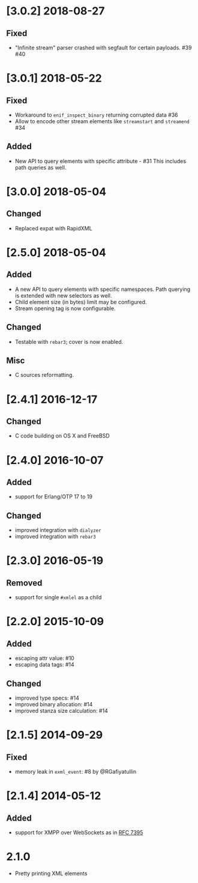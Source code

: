# [3.0.2] 2018-08-27

## Fixed

* "Infinite stream" parser crashed with segfault for certain payloads. #39 #40

# [3.0.1] 2018-05-22

## Fixed

* Workaround to `enif_inspect_binary` returning corrupted data #36
* Allow to encode other stream elements like `streamstart` and `streamend` #34

## Added

* New API to query elements with specific attribute - #31
  This includes path queries as well.

# [3.0.0] 2018-05-04

## Changed

* Replaced expat with RapidXML

# [2.5.0] 2018-05-04

## Added

* A new API to query elements with specific namespaces. Path querying is extended with new selectors as well.
* Child element size (in bytes) limit may be configured.
* Stream opening tag is now configurable.

## Changed

* Testable with `rebar3`; cover is now enabled.

## Misc

* C sources reformatting.

# [2.4.1] 2016-12-17

## Changed

- C code building on OS X and FreeBSD

# [2.4.0] 2016-10-07

## Added

- support for Erlang/OTP 17 to 19

## Changed

- improved integration with `dialyzer`
- improved integration with `rebar3`

# [2.3.0] 2016-05-19

## Removed

- support for single `#xmlel` as a child

# [2.2.0] 2015-10-09

## Added

- escaping attr value: #10
- escaping data tags: #14

## Changed

- improved type specs: #14
- improved binary allocation: #14
- improved stanza size calculation: #14

# [2.1.5] 2014-09-29

## Fixed

- memory leak in `exml_event`: #8 by @RGafiyatullin

# [2.1.4] 2014-05-12

## Added

- support for XMPP over WebSockets as in [RFC 7395](https://tools.ietf.org/html/rfc7395)

# 2.1.0

- Pretty printing XML elements
